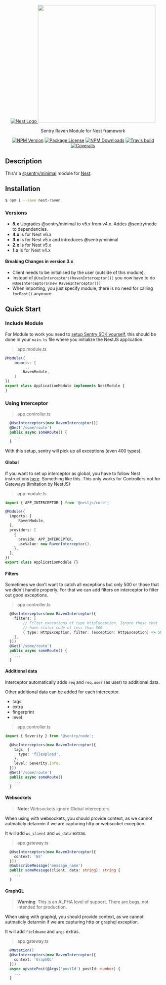 <p align="center">
  <a href="http://nestjs.com/" target="blank"><img src="http://kamilmysliwiec.com/public/nest-logo.png#1" alt="Nest Logo" />   </a>
  <a href="https://sentry.io" target="_blank"><img src="https://sentry-brand.storage.googleapis.com/sentry-logo-black.png" width="380"></a>
</p>

<p align="center">Sentry Raven Module for Nest framework</p>

<p align="center">
<a href="https://www.npmjs.com/package/nest-raven"><img src="https://img.shields.io/npm/v/nest-raven.svg" alt="NPM Version" /></a>
<a href="https://www.npmjs.com/package/nest-raven"><img src="https://img.shields.io/npm/l/nest-raven.svg" alt="Package License" /></a>
<a href="https://www.npmjs.com/package/nest-raven"><img src="https://img.shields.io/npm/dm/nest-raven.svg" alt="NPM Downloads" /></a>
<a href="https://travis-ci.org/mentos1386/nest-raven"><img src="https://travis-ci.org/mentos1386/nest-raven.svg?branch=master" alt="Travis build" /></a>
<a href="https://coveralls.io/github/mentos1386/nest-raven"><img src="https://coveralls.io/repos/github/mentos1386/nest-raven/badge.svg?branch=master" alt="Coveralls" /></a>
</p>

## Description
This's a [@sentry/minimal](https://github.com/getsentry/sentry-javascript/tree/master/packages/minimal) module for [Nest](https://github.com/nestjs/nest).

## Installation

```bash
$ npm i --save nest-raven
```

### Versions
 * **5.x** Upgrades @sentry/minimal to v5.x from v4.x. Addes @sentry/node to dependencies.
 * **4.x** Is for Next v6.x
 * **3.x** Is for Nest v5.x and introduces @sentry/minimal
 * **2.x** Is for Nest v5.x
 * **1.x** Is for Nest v4.x

#### Breaking Changes in version 3.x
- Client needs to be initialised by the user (outside of this module).
- Instead of `@UseInterceptors(RavenInterceptor())` you now have to do `@UseInterceptors(new RavenInterceptor())`
- When importing, you just specify module, there is no need for calling `forRoot()` anymore.

## Quick Start

### Include Module
For Module to work you need to [setup Sentry SDK yourself](https://docs.sentry.io/error-reporting/quickstart/?platform=node),
this should be done in your `main.ts` file where you initialize the NestJS application.

> app.module.ts

```ts
@Module({
    imports: [
        ...
        RavenModule,
    ]
})
export class ApplicationModule implements NestModule {
}

```

### Using Interceptor
> app.controller.ts

```ts
  @UseInterceptors(new RavenInterceptor())
  @Get('/some/route')
  public async someRoute() {
    ...
  }
```

With this setup, sentry will pick up all exceptions (even 400 types).

#### Global
If you want to set up interceptor as global, you have to follow Nest
instructions [here](https://docs.nestjs.com/interceptors). Something like
this. This only works for Controllers not for Gateways (limitation by NestJS):

> app.module.ts

```ts
import { APP_INTERCEPTOR } from '@nestjs/core';

@Module({
  imports: [
      RavenModule,
  ],
  providers: [
    {
      provide: APP_INTERCEPTOR,
      useValue: new RavenInterceptor(),
    },
  ],
})
export class ApplicationModule {}
```

#### Filters
Sometimes we don't want to catch all exceptions but only 500 or those
that we didn't handle properly. For that we can add filters on interceptor
to filter out good exceptions.

> app.controller.ts

```ts
  @UseInterceptors(new RavenInterceptor({
    filters: [
        // Filter exceptions of type HttpException. Ignore those that
        // have status code of less than 500
        { type: HttpException, filter: (exception: HttpException) => 500 > exception.getStatus() }
    ],
  }))
  @Get('/some/route')
  public async someRoute() {
    ...
  }
```

#### Additional data
Interceptor automatically adds `req` and `req.user` (as user) to additional data.

Other additional data can be added for each interceptor.
 * tags
 * extra
 * fingerprint
 * level

> app.controller.ts

```ts
import { Severity } from '@sentry/node';

  @UseInterceptors(new RavenInterceptor({
    tags: {
      type: 'fileUpload',
    },
    level: Severity.Info,
  }))
  @Get('/some/route')
  public async someRoute()
    ...
  }
```

#### Websockets
> **Note:** Websockets ignore Global interceptors.

When using with websockets, you should provide context, as we cannot autmaticly detarmin if
we are capturing http or websocket exception.

It will add `ws_client` and `ws_data` extras.

>app.gateway.ts
```ts
  @UseInterceptors(new RavenInterceptor({
    context: 'Ws'
  }))
  @SubscribeMessage('message_name')
  public someMessage(client, data: string): string {
    ...
  }
```

#### GraphQL
>**Warning**: This is an ALPHA level of support. There are bugs, not intended for production.

When using with graphql, you should provide context, as we cannot autmaticly detarmin if
we are capturing http or graphql exception.

It will add `fieldname` and `args` extras.

>app.gateway.ts
```ts
  @Mutation()
  @UseInterceptors(new RavenInterceptor({
    context: 'GraphQL'
  }))
  async upvotePost(@Args('postId') postId: number) {
    ...
  }
```
